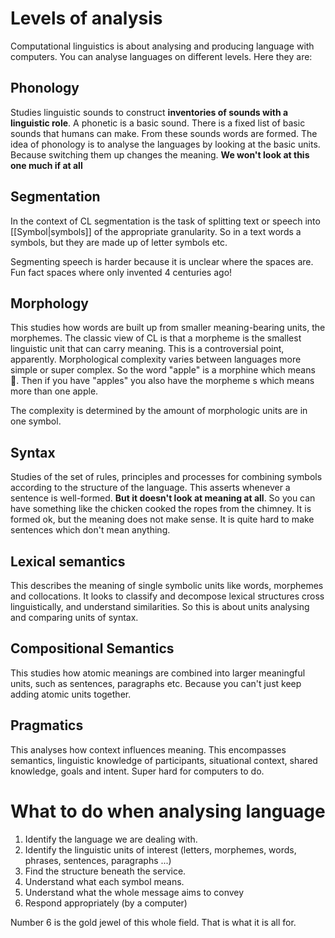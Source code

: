 # Levels of analysis
Computational linguistics is about analysing and producing language with computers. You can analyse languages on different levels. Here they are:

## Phonology
Studies linguistic sounds to construct **inventories of sounds with a linguistic role**. A phonetic is a basic sound. There is a fixed list of basic sounds that humans can make. From these sounds words are formed. The idea of phonology is to analyse the languages by looking at the basic units. Because switching them up changes the meaning. **We won't look at this one much if at all**

## Segmentation
In the context of CL segmentation is the task of splitting text or speech into [[Symbol|symbols]] of the appropriate granularity. So in a text words a symbols, but they are made up of letter symbols etc. 

Segmenting speech is harder because it is unclear where the spaces are. Fun fact spaces where only invented 4 centuries ago!

## Morphology 
This studies how words are built up from smaller meaning-bearing units, the morphemes. The classic view of CL is that a morpheme is the smallest linguistic unit that can carry meaning. This is a controversial point, apparently. Morphological complexity varies between languages more simple or super complex. So the word "apple" is a morphine which means 🍎. Then if you have "apples" you also have the morpheme s which means more than one apple. 

The complexity is determined by the amount of morphologic units are in one symbol. 

## Syntax
Studies of the set of rules, principles and processes for combining symbols according to the structure of the language. This asserts whenever a sentence is well-formed. **But it doesn't look at meaning at all**. So you can have something like the chicken cooked the ropes from the chimney. It is formed ok, but the meaning does not make sense. It is quite hard to make sentences which don't mean anything. 

## Lexical semantics 
This describes the meaning of single symbolic units like words, morphemes and collocations. It looks to classify and decompose lexical structures cross linguistically, and understand similarities. So this is about units analysing and comparing units of syntax. 

## Compositional Semantics
This studies how atomic meanings are combined into larger meaningful units, such as sentences, paragraphs etc. Because you can't just keep adding atomic units together. 

## Pragmatics
This analyses how context influences meaning. This encompasses semantics, linguistic knowledge of participants, situational context, shared knowledge, goals and intent. Super hard for computers to do. 

# What to do when analysing language 
1. Identify the language we are dealing with.
2. Identify the linguistic units of interest (letters, morphemes, words, phrases, sentences, paragraphs ...)
3. Find the structure beneath the service.
4. Understand what each symbol means.
5. Understand what the whole message aims to convey
6. Respond appropriately (by a computer) 

Number 6 is the gold jewel of this whole field. That is what it is all for. 